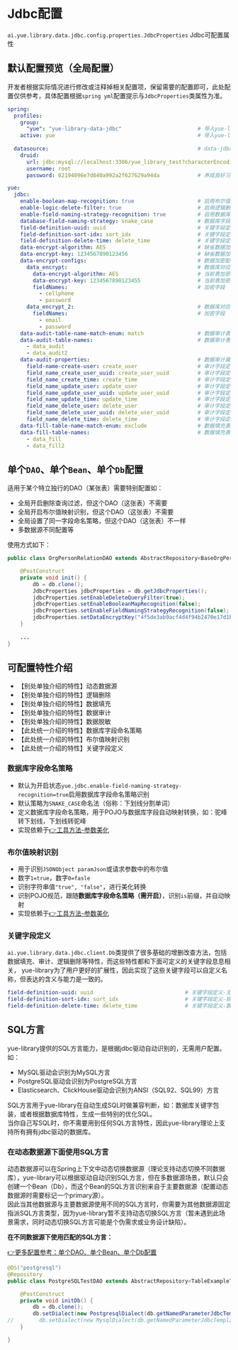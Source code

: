 # Jdbc配置
`ai.yue.library.data.jdbc.config.properties.JdbcProperties` Jdbc可配置属性

## 默认配置预览（全局配置）
开发者根据实际情况进行修改或注释掉相关配置项，保留需要的配置即可，此处配置仅供参考，具体配置根据`spring yml`配置提示与`JdbcProperties`类属性为准。

```yml
spring:
  profiles:
    group:
      "yue": "yue-library-data-jdbc"                        # 导入yue-library提供的默认配置支持（如：开启可执行SQL打印）
    active: yue                                             # 导入yue-library提供的默认配置支持（如：开启可执行SQL打印）
	
  datasource:                                               # data-jdbc就是SpringJDBC的封装
    druid: 
      url: jdbc:mysql://localhost:3306/yue_library_test?characterEncoding=utf-8&useSSL=false
      username: root
      password: 02194096e7d840a992a2f627629a94da            # 养成良好习惯，无论任何环境不使用弱密码

yue:
  jdbc:
    enable-boolean-map-recognition: true                    # 启用布尔值映射识别
    enable-logic-delete-filter: true                        # 启用逻辑删除过滤（只对自动生成的sql生效）
    enable-field-naming-strategy-recognition: true          # 启用数据库字段命名策略识别
    database-field-naming-strategy: snake_case              # 数据库字段命名策略
    field-definition-uuid: uuid                             # 关键字段定义-无序主键名
    field-definition-sort-idx: sort_idx                     # 关键字段定义-排序
    field-definition-delete-time: delete_time               # 关键字段定义-数据删除标识
    data-encrypt-algorithm: AES                             # 缺省数据加密算法（仅当在表级未配置单独的加密算法时，以缺省值的方式生效）
    data-encrypt-key: 1234567890123456                      # 缺省数据加密密钥（仅当在表级未配置单独的加密密钥时，以缺省值的方式生效）
    data-encrypt-configs:                                   # 数据加密配置（key：表名，value：数据加密规则）
      data_encrypt:                                         # 数据库对应的表名
        data-encrypt-algorithm: AES                         # 当前表加密算法（未设置使用缺省值）
        data-encrypt-key: 1234567890123455                  # 当前表加密密钥（未设置使用缺省值）
        fieldNames:                                         # 加密字段
          - cellphone
          - password
      data_encrypt_2:                                       # 数据库对应的表名
        fieldNames:                                         # 加密字段
          - email
          - password
    data-audit-table-name-match-enum: match                 # 数据审计表名匹配方式
    data-audit-table-names:                                 # 数据审计表名
      - data_audit
      - data_audit2
    data-audit-properties:                                  # 数据审计属性
      field-name-create-user: create_user                   # 审计字段定义-创建人
      field_name_create_user_uuid: create_user_uuid         # 审计字段定义-创建人uuid
      field_name_create_time: create_time                   # 审计字段定义-创建时间
      field_name_update_user: update_user                   # 审计字段定义-更新人
      field_name_update_user_uuid: update_user_uuid         # 审计字段定义-更新人uuid
      field_name_update_time: update_time                   # 审计字段定义-更新时间
      field_name_delete_user: delete_user                   # 审计字段定义-删除人
      field_name_delete_user_uuid: delete_user_uuid         # 审计字段定义-删除人uuid
      field_name_delete_time: delete_time                   # 审计字段定义-删除时间戳
    data-fill-table-name-match-enum: exclude                # 数据填充表名匹配方式
    data-fill-table-names:                                  # 数据填充表名
      - data_fill
      - data_fill2
```

## 单个`DAO`、单个`Bean`、单个`Db`配置
适用于某个特立独行的DAO（某张表）需要特别配置如：
- 全局开启删除查询过滤，但这个DAO（这张表）不需要
- 全局开启布尔值映射识别，但这个DAO（这张表）不需要
- 全局设置了同一字段命名策略，但这个DAO（这张表）不一样
- 多数据源不同配置等

使用方式如下：
```java
public class OrgPersonRelationDAO extends AbstractRepository<BaseOrgPersonRelationDO> {

	@PostConstruct
	private void init() {
		db = db.clone();
		JdbcProperties jdbcProperties = db.getJdbcProperties();
		jdbcProperties.setEnableDeleteQueryFilter(true);
		jdbcProperties.setEnableBooleanMapRecognition(false);
		jdbcProperties.setEnableFieldNamingStrategyRecognition(false);
		jdbcProperties.setDataEncryptKey("4f5de3ab9acf4d4f94b2470e17d1beb7");
	}
	
	...
}
```

## 可配置特性介绍
- 【别处单独介绍的特性】动态数据源
- 【别处单独介绍的特性】逻辑删除
- 【别处单独介绍的特性】数据填充
- 【别处单独介绍的特性】数据审计
- 【别处单独介绍的特性】数据脱敏
- 【此处统一介绍的特性】数据库字段命名策略
- 【此处统一介绍的特性】布尔值映射识别
- 【此处统一介绍的特性】关键字段定义

### 数据库字段命名策略
- 默认为开启状态`yue.jdbc.enable-field-naming-strategy-recognition=true`启用数据库字段命名策略识别
- 默认策略为`SNAKE_CASE`命名法（俗称：下划线分割单词）
- 定义数据库字段命名策略，用于POJO与数据库字段自动映射转换，如：驼峰转下划线，下划线转驼峰
- 实现依赖于[👉工具方法-参数美化](data/jdbc/工具方法.md?id=参数美化)

### 布尔值映射识别
- 用于识别`JSONObject paramJson`或请求参数中的布尔值
- 数字`1=true`，数字`0=fasle`
- 识别字符串值`"true", "false"`，进行美化转换
- 识别POJO规范，跟随**数据库字段命名策略（需开启）**，识别`is`前缀，并自动映射
- 实现依赖于[👉工具方法-参数美化](data/jdbc/工具方法.md?id=参数美化)

### 关键字段定义
`ai.yue.library.data.jdbc.client.Db`类提供了很多基础的增删改查方法，包括数据填充、审计、逻辑删除等特性，而这些特性都和下面可定义的关键字段息息相关，
yue-library为了用户更好的扩展性，因此实现了这些关键字段可以自定义名称，但表达的含义与能力是一致的。

```yml
field-definition-uuid: uuid                             # 关键字段定义-无序主键名
field-definition-sort-idx: sort_idx                     # 关键字段定义-排序
field-definition-delete-time: delete_time               # 关键字段定义-数据删除标识
```

## SQL方言
yue-library提供的SQL方言能力，是根据jdbc驱动自动识别的，无需用户配置。如：
- MySQL驱动会识别为MySQL方言
- PostgreSQL驱动会识别为PostgreSQL方言
- Elasticsearch、ClickHouse驱动会识别为ANSI（SQL92、SQL99）方言

SQL方言用于yue-library在自动生成SQL时做兼容判断，如：数据库关键字包装，或者根据数据库特性，生成一些特别的优化SQL。<br>
当你自己写SQL时，你不需要用到任何SQL方言特性，因此yue-library理论上支持所有拥有jdbc驱动的数据库。

### 在动态数据源下面使用SQL方言
动态数据源可以在Spring上下文中动态切换数据源（理论支持动态切换不同数据库），yue-library可以根据驱动自动识别SQL方言，但在多数据源场景，默认只会创建一个Bean（Db），而这个Bean的SQL方言识别来自于主要数据源（配置动态数据源时需要标记一个primary源）。<br>
因此当其他数据源与主要数据源使用不同的SQL方言时，你需要为其他数据源固定指派SQL方言类型，因为yue-library暂不支持动态切换SQL方言（暂未遇到此场景需求，同时动态切换SQL方言可能是个伪需求或业务设计缺陷）。

**在不同数据源下使用匹配的SQL方言：**

[👉更多配置参考：单个DAO、单个Bean、单个Db配置](#单个dao、单个bean、单个db配置)

```java
@DS("postgresql")
@Repository
public class PostgreSQLTestDAO extends AbstractRepository<TableExampleTestDO> {

    @PostConstruct
    private void initDb() {
        db = db.clone();
        db.setDialect(new PostgresqlDialect(db.getNamedParameterJdbcTemplate(), db.getJdbcProperties()));
//        db.setDialect(new MysqlDialect(db.getNamedParameterJdbcTemplate(), db.getJdbcProperties()));
    }

}
```
